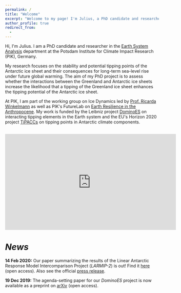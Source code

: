 ```yaml
---
permalink: /
title: "Welcome"
excerpt: "Welcome to my page! I'm Julius, a PhD candidate and researcher in the <i>Earth System Analysis</i> department at the <i>Potsdam Institute for Climate Impact Research</i> (PIK) in Potsdam, Germany. I focus on tipping points and Antarctic ice sheet stability."
author_profile: true
redirect_from:
  - 
---
```


Hi, I'm Julius. I am a PhD candidate and researcher in the [Earth System Analysis](https://www.pik-potsdam.de/research/earth-system-analysis "https://www.pik-potsdam.de/research/earth-system-analysis") department at the Potsdam Institute for Climate Impact Research (PIK), Germany.

My research focuses on the stability and potential tipping points of the Antarctic ice sheet and their consequences for long-term sea-level rise under future global warming. The aim of my PhD project is to assess whether the interactions between the Greenland and Antarctic ice sheets increase the likelihood that a tipping of the Greenland ice sheet enhances the tipping potential of the Antarctic ice sheet.

At PIK, I am part of the working group on Ice Dynamics led by [Prof. Ricarda Winkelmann](https://ricarda.science "https://ricarda.science") as well as PIK's FutureLab on [Earth Resilience in the Anthropocene](https://www.pik-potsdam.de/earthresilience "https://www.pik-potsdam.de/earthresilience"). My work is funded by the Leibniz project [DominoES](https://www.pik-potsdam.de/dominoes "https://www.pik-potsdam.de/dominoes") on interacting tipping elements in the Earth system and the EU's Horizon 2020 project [TiPACCs](https://www.tipaccs.eu "https://www.tipaccs.eu") on tipping points in Antarctic climate components.
<br />&nbsp;<br />

<iframe width="560" height="315" src="https://www.youtube.com/embed/gD7N8Z9PxqU" frameborder="0" allow="accelerometer; autoplay; encrypted-media; gyroscope; picture-in-picture" allowfullscreen></iframe><br />

# *News*

**14 Feb 2020:** Our paper summarizing the results of the Linear Antarctic Response Model Intercomparison Project (*LARMIP-2*) is out! Find it [here](https://doi.org/10.5194/esd-11-35-2020 "https://doi.org/10.5194/esd-11-35-2020") (open access). Also see the official [press release](https://www.pik-potsdam.de/news/press-releases/the-antarctica-factor-model-uncertainties-reveal-upcoming-sea-level-risk "https://www.pik-potsdam.de/news/press-releases/the-antarctica-factor-model-uncertainties-reveal-upcoming-sea-level-risk").

**19 Dec 2019:** The agenda-setting paper for our *DominoES* project is now available as a preprint on [arXiv](https://arxiv.org/abs/1911.10063 "https://arxiv.org/abs/1911.10063") (open access).